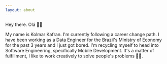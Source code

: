 ```yaml
---
layout: about
---
```


Hey there. Olá 👋🙂 

My name is Kolmar Kafran. I'm currently following a career change path. I have been working as a Data Engineer for the Brazil's Ministry of Economy for the past 3 years and I just got bored. I'm recycling myself to head into Software Engineering, specifically Mobile Development. It's a matter of fulfillment, I like to work creatively to solve people's problems 🌈🦄.
